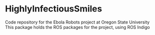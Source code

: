 # HighlyInfectiousSmiles
Code repository for the Ebola Robots project at Oregon State University
This package holds the ROS packages for the project, using ROS Indigo
